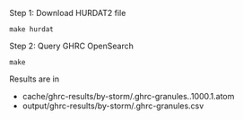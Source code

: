 
Step 1: Download HURDAT2 file

    make hurdat

Step 2: Query GHRC OpenSearch

    make

Results are in 

 * cache/ghrc-results/by-storm/<STORMID>.ghrc-granules.<DATASET>.1000.1.atom
 * output/ghrc-results/by-storm/<STORMID>.ghrc-granules.csv

